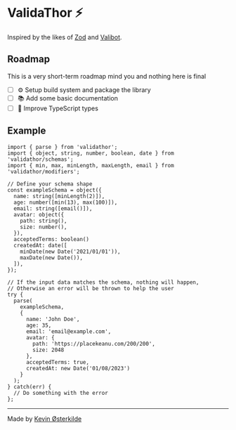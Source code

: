 # ValidaThor ⚡️

Inspired by the likes of [Zod](https://github.com/colinhacks/zod) and [Valibot](https://github.com/fabian-hiller/valibot).

## Roadmap

This is a very short-term roadmap mind you and nothing here is final

- [ ] ⚙️ Setup build system and package the library
- [ ] 📚 Add some basic documentation
- [ ] 🧬 Improve TypeScript types

## Example

```tsx
import { parse } from 'validathor';
import { object, string, number, boolean, date } from 'validathor/schemas';
import { min, max, minLength, maxLength, email } from 'validathor/modifiers';

// Define your schema shape
const exampleSchema = object({
  name: string([minLength(2)]),
  age: number([min(13), max(100)]),
  email: string([email()]),
  avatar: object({
    path: string(),
    size: number(),
  }),
  acceptedTerms: boolean()
  createdAt: date([
    minDate(new Date('2021/01/01')),
    maxDate(new Date()),
  ]),
});

// If the input data matches the schema, nothing will happen,
// Otherwise an error will be thrown to help the user
try {
  parse(
    exampleSchema,
    {
      name: 'John Doe',
      age: 35,
      email: 'email@example.com',
      avatar: {
        path: 'https://placekeanu.com/200/200',
        size: 2048
      },
      acceptedTerms: true,
      createdAt: new Date('01/08/2023')
    }
  );
} catch(err) {
  // Do something with the error
};
```


---

Made by [Kevin Østerkilde](https://oesterkilde.dk/?utm_campaign=validathor&utm_source=github&utm_medium=readme)